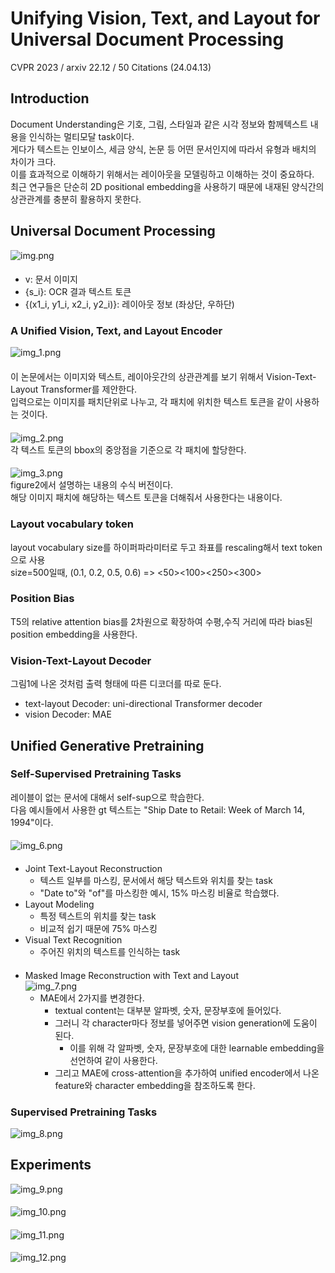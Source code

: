 Unifying Vision, Text, and Layout for Universal Document Processing
===
CVPR 2023 / arxiv 22.12 / 50 Citations (24.04.13)
####
## Introduction  
Document Understanding은 기호, 그림, 스타일과 같은 시각 정보와 함께텍스트 내용을 인식하는 멀티모달 task이다.  
게다가 텍스트는 인보이스, 세금 양식, 논문 등 어떤 문서인지에 따라서 유형과 배치의 차이가 크다.  
이를 효과적으로 이해하기 위해서는 레이아웃을 모델링하고 이해하는 것이 중요하다.  
최근 연구들은 단순히 2D positional embedding을 사용하기 때문에 내재된 양식간의 상관관계를 충분히 활용하지 못한다.  
###
## Universal Document Processing
![img.png](img.png)
####
* v: 문서 이미지
* {s_i}: OCR 결과 텍스트 토큰
* {(x1_i, y1_i, x2_i, y2_i)}: 레이아웃 정보 (좌상단, 우하단)
####
### A Unified Vision, Text, and Layout Encoder  
![img_1.png](img_1.png)  
####
이 논문에서는 이미지와 텍스트, 레이아웃간의 상관관계를 보기 위해서 Vision-Text-Layout Transformer를 제안한다.  
입력으로는 이미지를 패치단위로 나누고, 각 패치에 위치한 텍스트 토큰을 같이 사용하는 것이다.  
####
![img_2.png](img_2.png)  
각 텍스트 토큰의 bbox의 중앙점을 기준으로 각 패치에 할당한다.
####
![img_3.png](img_3.png)  
figure2에서 설명하는 내용의 수식 버전이다.  
해당 이미지 패치에 해당하는 텍스트 토큰을 더해줘서 사용한다는 내용이다.  
####
### Layout vocabulary token  
layout vocabulary size를 하이퍼파라미터로 두고 좌표를 rescaling해서 text token으로 사용  
size=500일때, (0.1, 0.2, 0.5, 0.6) => <50><100><250><300>
####
### Position Bias  
T5의 relative attention bias를 2차원으로 확장하여 수평,수직 거리에 따라 bias된 position embedding을 사용한다.
####
### Vision-Text-Layout Decoder  
그림1에 나온 것처럼 출력 형태에 따른 디코더를 따로 둔다.  
* text-layout Decoder: uni-directional Transformer decoder
* vision Decoder: MAE
###

## Unified Generative Pretraining  
### Self-Supervised Pretraining Tasks
레이블이 없는 문서에 대해서 self-sup으로 학습한다.  
다음 예시들에서 사용한 gt 텍스트는 "Ship Date to Retail: Week of March 14, 1994"이다.
####
![img_6.png](img_6.png)
####
* Joint Text-Layout Reconstruction
  * 텍스트 일부를 마스킹, 문서에서 해당 텍스트와 위치를 찾는  task
  * "Date to"와 "of"를 마스킹한 예시, 15% 마스킹 비율로 학습했다.
* Layout Modeling
  * 특정 텍스트의 위치를 찾는 task
  * 비교적 쉽기 때문에 75% 마스킹
* Visual Text Recognition
  * 주어진 위치의 텍스트를 인식하는 task
####
* Masked Image Reconstruction with Text and Layout   
  ![img_7.png](img_7.png)
  * MAE에서 2가지를 변경한다.  
    * textual content는 대부분 알파벳, 숫자, 문장부호에 들어있다.
    * 그러니 각 character마다 정보를 넣어주면 vision generation에 도움이 된다.
      * 이를 위해 각 알파벳, 숫자, 문장부호에 대한 learnable embedding을 선언하여 같이 사용한다.
    * 그리고 MAE에 cross-attention을 추가하여 unified encoder에서 나온 feature와 character embedding을 참조하도록 한다.

### Supervised Pretraining Tasks
![img_8.png](img_8.png)  
##

## Experiments
![img_9.png](img_9.png)
####
![img_10.png](img_10.png)
####
![img_11.png](img_11.png)
####
![img_12.png](img_12.png)
